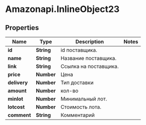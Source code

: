 # Amazonapi.InlineObject23

## Properties

Name | Type | Description | Notes
------------ | ------------- | ------------- | -------------
**id** | **String** | id поставщика. | 
**name** | **String** | Название поставщика. | 
**link** | **String** | Ссылка на поставщика. | 
**price** | **Number** | Цена | 
**delivery** | **Number** | Тип доставки | 
**amount** | **Number** | кол-во | 
**minlot** | **Number** | Минимальный лот. | 
**lotcost** | **Number** | Стоимость лота. | 
**comment** | **String** | Комментарий | 


